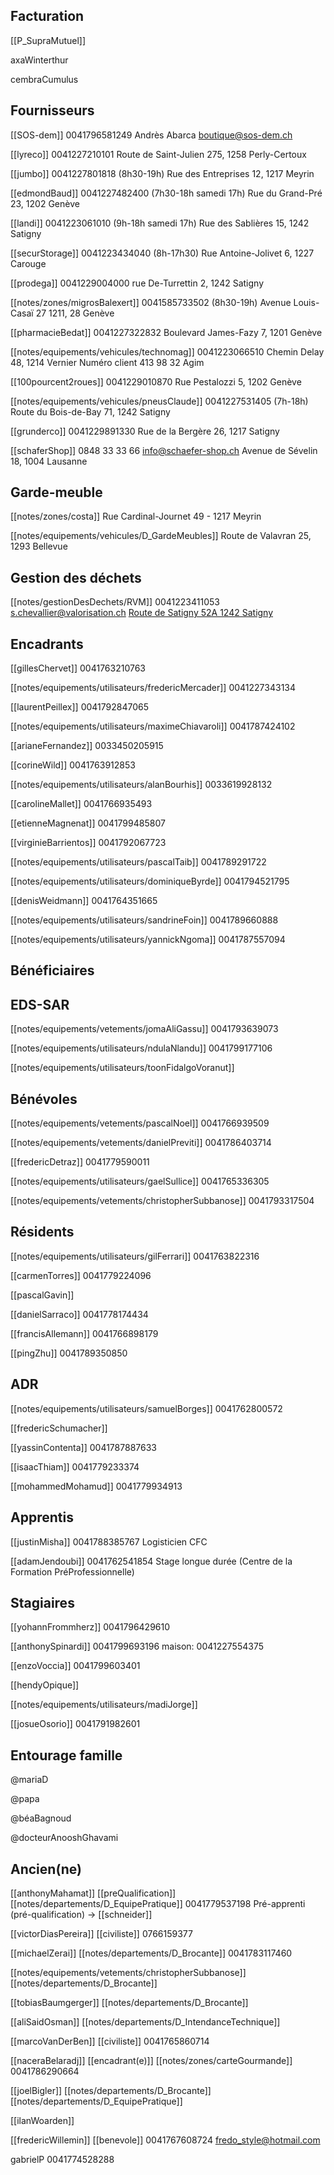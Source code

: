 ## Facturation

[[P_SupraMutuel]]

axaWinterthur

cembraCumulus

## Fournisseurs

[[SOS-dem]] 0041796581249 Andrès Abarca [boutique@sos-dem.ch](mailto:boutique@sos-dem.ch)

[[lyreco]] 0041227210101 Route de Saint-Julien 275, 1258 Perly-Certoux

[[jumbo]] 0041227801818 (8h30-19h) Rue des Entreprises 12, 1217 Meyrin

[[edmondBaud]] 0041227482400 (7h30-18h samedi 17h) Rue du Grand-Pré 23, 1202 Genève

[[landi]] 0041223061010 (9h-18h samedi 17h) Rue des Sablières 15, 1242 Satigny

[[securStorage]] 0041223434040 (8h-17h30) Rue Antoine-Jolivet 6, 1227 Carouge

[[prodega]] 0041229004000 rue De-Turrettin 2, 1242 Satigny

[[notes/zones/migrosBalexert]] 0041585733502 (8h30-19h) Avenue Louis-Casaï 27 1211, 28 Genève

[[pharmacieBedat]] 0041227322832 Boulevard James-Fazy 7, 1201 Genève

[[notes/equipements/vehicules/technomag]] 0041223066510 Chemin Delay 48, 1214 Vernier Numéro client 413 98 32 Agim

[[100pourcent2roues]] 0041229010870 Rue Pestalozzi 5, 1202 Genève

[[notes/equipements/vehicules/pneusClaude]] 0041227531405 (7h-18h) Route du Bois-de-Bay 71, 1242 Satigny

[[grunderco]] 0041229891330 Rue de la Bergère 26, 1217 Satigny

[[schaferShop]] 0848 33 33 66 [info@schaefer-shop.ch](mailto:info@schaefer-shop.ch) Avenue de Sévelin 18, 1004 Lausanne

## Garde-meuble

[[notes/zones/costa]] Rue Cardinal-Journet 49 - 1217 Meyrin

[[notes/equipements/vehicules/D_GardeMeubles]] Route de Valavran 25, 1293 Bellevue

## Gestion des déchets

[[notes/gestionDesDechets/RVM]] 0041223411053 [s.chevallier@valorisation.ch](s.chevallier@valorisation.ch) [Route de Satigny 52A  1242 Satigny](https://maps.google.com/maps?q=Route%20de%20Satigny%2052A%2C%201242%20Satigny%2C%20CH&hl=fr&authuser=0)

## Encadrants

[[gillesChervet]] 0041763210763

[[notes/equipements/utilisateurs/fredericMercader]] 0041227343134

[[laurentPeillex]] 0041792847065

[[notes/equipements/utilisateurs/maximeChiavaroli]] 0041787424102

[[arianeFernandez]] 0033450205915

[[corineWild]] 0041763912853

[[notes/equipements/utilisateurs/alanBourhis]] 0033619928132

[[carolineMallet]] 0041766935493

[[etienneMagnenat]] 0041799485807

[[virginieBarrientos]] 0041792067723

[[notes/equipements/utilisateurs/pascalTaib]] 0041789291722

[[notes/equipements/utilisateurs/dominiqueByrde]] 0041794521795

[[denisWeidmann]] 0041764351665

[[notes/equipements/utilisateurs/sandrineFoin]] 0041789660888

[[notes/equipements/utilisateurs/yannickNgoma]] 0041787557094

## Bénéficiaires

## EDS-SAR

[[notes/equipements/vetements/jomaAliGassu]] 0041793639073

[[notes/equipements/utilisateurs/ndulaNlandu]] 0041799177106

[[notes/equipements/utilisateurs/toonFidalgoVoranut]]

## Bénévoles

[[notes/equipements/vetements/pascalNoel]] 0041766939509

[[notes/equipements/vetements/danielPreviti]] 0041786403714

[[fredericDetraz]] 0041779590011

[[notes/equipements/utilisateurs/gaelSullice]] 0041765336305

[[notes/equipements/vetements/christopherSubbanose]] 0041793317504

## Résidents

[[notes/equipements/utilisateurs/gilFerrari]] 0041763822316

[[carmenTorres]] 0041779224096

[[pascalGavin]]

[[danielSarraco]] 0041778174434

[[francisAllemann]] 0041766898179

[[pingZhu]] 0041789350850



## ADR

[[notes/equipements/utilisateurs/samuelBorges]] 0041762800572

[[fredericSchumacher]]

[[yassinContenta]] 0041787887633

[[isaacThiam]] 0041779233374

[[mohammedMohamud]] 0041779934913

## Apprentis

[[justinMisha]] 0041788385767 Logisticien CFC

[[adamJendoubi]] 0041762541854 Stage longue durée (Centre de la Formation PréProfessionnelle)

## Stagiaires

[[yohannFrommherz]] 0041796429610

[[anthonySpinardi]] 0041799693196 maison: 0041227554375

[[enzoVoccia]] 0041799603401

[[hendyOpique]]

[[notes/equipements/utilisateurs/madiJorge]]

[[josueOsorio]] 0041791982601



## Entourage famille

@mariaD

@papa

@béaBagnoud

@docteurAnooshGhavami

## Ancien(ne)
[[anthonyMahamat]] [[preQualification]] [[notes/departements/D_EquipePratique]] 0041779537198 Pré-apprenti (pré-qualification) -> 
[[schneider]]

[[victorDiasPereira]] [[civiliste]] 0766159377

[[michaelZerai]] [[notes/departements/D_Brocante]] 0041783117460

[[notes/equipements/vetements/christopherSubbanose]] [[notes/departements/D_Brocante]]

[[tobiasBaumgerger]] [[notes/departements/D_Brocante]]

[[aliSaidOsman]] [[notes/departements/D_IntendanceTechnique]] 



[[marcoVanDerBen]] [[civiliste]] 0041765860714

[[naceraBelaradj]] [[encadrant(e)]] [[notes/zones/carteGourmande]] 0041786290664



[[joelBigler]] [[notes/departements/D_Brocante]] [[notes/departements/D_EquipePratique]]

[[ilanWoarden]] 

[[fredericWillemin]] [[benevole]] 0041767608724 [fredo_style@hotmail.com](mailto:fredo_style@hotmail.com)

gabrielP 0041774528288